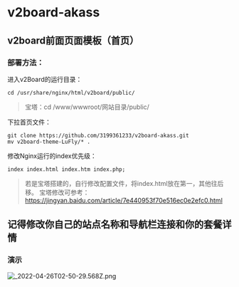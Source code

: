 # v2board-akass
## v2board前面页面模板（首页）

### 部署方法：
进入v2Board的运行目录：

``` 
cd /usr/share/nginx/html/v2board/public/
``` 

> 宝塔：cd /www/wwwroot/网站目录/public/

下拉首页文件：

``` 
git clone https://github.com/3199361233/v2board-akass.git
mv v2board-theme-LuFly/* .
``` 

修改Nginx运行的index优先级：

``` 
index index.html index.htm index.php;
``` 

> 若是宝塔搭建的，自行修改配置文件，将index.html放在第一，其他往后移。
> 宝塔修改可参考：https://jingyan.baidu.com/article/7e440953f70e516ec0e2efc0.html

## 记得修改你自己的站点名称和导航栏连接和你的套餐详情

### 演示

![_2022-04-26T02-50-29.568Z.png](https://s3.maocdn.cn/img/2022/04/26/_2022-04-26T02-50-29.568Z.png)

